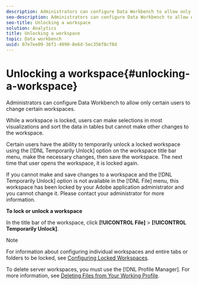 ```yaml
---
description: Administrators can configure Data Workbench to allow only certain users to change certain workspaces.
seo-description: Administrators can configure Data Workbench to allow only certain users to change certain workspaces.
seo-title: Unlocking a workspace
solution: Analytics
title: Unlocking a workspace
topic: Data workbench
uuid: 07e7ee09-36f1-4990-8e6d-5ec356f8cf0d
---
```


# Unlocking a workspace{#unlocking-a-workspace}

Administrators can configure Data Workbench to allow only certain users to change certain workspaces.

 While a workspace is locked, users can make selections in most visualizations and sort the data in tables but cannot make other changes to the workspace.

Certain users have the ability to temporarily unlock a locked workspace using the [!DNL Temporarily Unlock] option on the workspace title bar menu, make the necessary changes, then save the workspace. The next time that user opens the workspace, it is locked again.

If you cannot make and save changes to a workspace and the [!DNL Temporarily Unlock] option is not available in the [!DNL File] menu, this workspace has been locked by your Adobe application administrator and you cannot change it. Please contact your administrator for more information.

**To lock or unlock a workspace**

In the title bar of the workspace, click **[!UICONTROL File]** > **[!UICONTROL Temporarily Unlock]**.

>[!NOTE]
>
>For information about configuring individual workspaces and entire tabs or folders to be locked, see [Configuring Locked Workspaces](../../../home/c-get-started/c-intf-anlys-ftrs/c-config-locked-wkspc/c-config-locked-wkspc.md#concept-b6ce110bbed645d89f29373b5106836a).

To delete server workspaces, you must use the [!DNL Profile Manager]. For more information, see [Deleting Files from Your Working Profile](../../../home/c-get-started/c-admin-intrf/c-prof-mgr/t-del-files-wkg-prof.md#task-1e29c25e6c824cc9b51cb651e835856b). 
